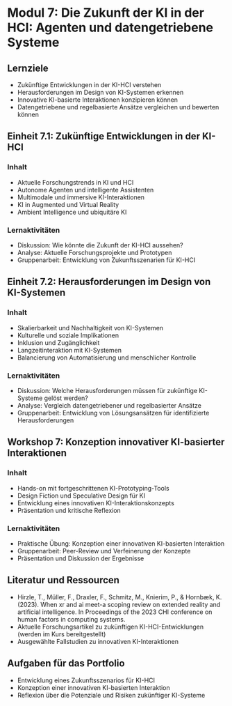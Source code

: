 # Modul 7: Die Zukunft der KI in der HCI: Agenten und datengetriebene Systeme

## Lernziele
- Zukünftige Entwicklungen in der KI-HCI verstehen
- Herausforderungen im Design von KI-Systemen erkennen
- Innovative KI-basierte Interaktionen konzipieren können
- Datengetriebene und regelbasierte Ansätze vergleichen und bewerten können

## Einheit 7.1: Zukünftige Entwicklungen in der KI-HCI

### Inhalt
- Aktuelle Forschungstrends in KI und HCI
- Autonome Agenten und intelligente Assistenten
- Multimodale und immersive KI-Interaktionen
- KI in Augmented und Virtual Reality
- Ambient Intelligence und ubiquitäre KI

### Lernaktivitäten
- Diskussion: Wie könnte die Zukunft der KI-HCI aussehen?
- Analyse: Aktuelle Forschungsprojekte und Prototypen
- Gruppenarbeit: Entwicklung von Zukunftsszenarien für KI-HCI

## Einheit 7.2: Herausforderungen im Design von KI-Systemen

### Inhalt
- Skalierbarkeit und Nachhaltigkeit von KI-Systemen
- Kulturelle und soziale Implikationen
- Inklusion und Zugänglichkeit
- Langzeitinteraktion mit KI-Systemen
- Balancierung von Automatisierung und menschlicher Kontrolle

### Lernaktivitäten
- Diskussion: Welche Herausforderungen müssen für zukünftige KI-Systeme gelöst werden?
- Analyse: Vergleich datengetriebener und regelbasierter Ansätze
- Gruppenarbeit: Entwicklung von Lösungsansätzen für identifizierte Herausforderungen

## Workshop 7: Konzeption innovativer KI-basierter Interaktionen

### Inhalt
- Hands-on mit fortgeschrittenen KI-Prototyping-Tools
- Design Fiction und Speculative Design für KI
- Entwicklung eines innovativen KI-Interaktionskonzepts
- Präsentation und kritische Reflexion

### Lernaktivitäten
- Praktische Übung: Konzeption einer innovativen KI-basierten Interaktion
- Gruppenarbeit: Peer-Review und Verfeinerung der Konzepte
- Präsentation und Diskussion der Ergebnisse

## Literatur und Ressourcen
- Hirzle, T., Müller, F., Draxler, F., Schmitz, M., Knierim, P., & Hornbæk, K. (2023). When xr and ai meet-a scoping review on extended reality and artificial intelligence. In Proceedings of the 2023 CHI conference on human factors in computing systems.
- Aktuelle Forschungsartikel zu zukünftigen KI-HCI-Entwicklungen (werden im Kurs bereitgestellt)
- Ausgewählte Fallstudien zu innovativen KI-Interaktionen

## Aufgaben für das Portfolio
- Entwicklung eines Zukunftsszenarios für KI-HCI
- Konzeption einer innovativen KI-basierten Interaktion
- Reflexion über die Potenziale und Risiken zukünftiger KI-Systeme
